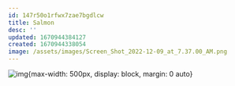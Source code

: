 ```yaml
---
id: 147r50o1rfwx7zae7bgdlcw
title: Salmon
desc: ''
updated: 1670944384127
created: 1670944338054
image: /assets/images/Screen_Shot_2022-12-09_at_7.37.00_AM.png
---
```


![img](/assets/images/Screen_Shot_2022-12-09_at_7.37.00_AM.png){max-width: 500px, display: block, margin: 0 auto}
